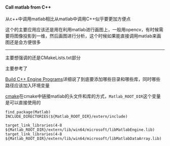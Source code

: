 #### Call matlab from C++

从c++中调用matlab相比从matlab中调用C++似乎要更加方便点

这个的主要应用应该还是用在利用matlab进行画图上，一般用opencv，有时候需要将图像投影到一维，然后画图进行分析，这个时候如果能直接调用matlab来画图还是会方便很多

---

主要想强调的还是CMakeLists.txt部分

主要参考了

[Build C++ Engine Programs](https://www.mathworks.com/help/matlab/matlab_external/build-c-engine-programs.html)详细说了到底要添加哪些目录和哪些库，同时哪些路径应该加入环境变量

[cmake](https://www.mathworks.com/matlabcentral/answers/472865-calling-matlab-functions-from-c-application-built-with-cmake-in-visual-studio)在cmake中链接matlab的头文件和库的方式，`Matlab_ROOT_DIR`这个变量是可以直接使用的

```CM
find_package(Matlab)
INCLUDE_DIRECTORIES(${Matlab_ROOT_DIR}/extern/include)

target_link_libraries(4-8 ${Matlab_ROOT_DIR}/extern/lib/win64/microsoft/libMatlabEngine.lib)
target_link_libraries(4-8 ${Matlab_ROOT_DIR}/extern/lib/win64/microsoft/libMatlabDataArray.lib)
```



